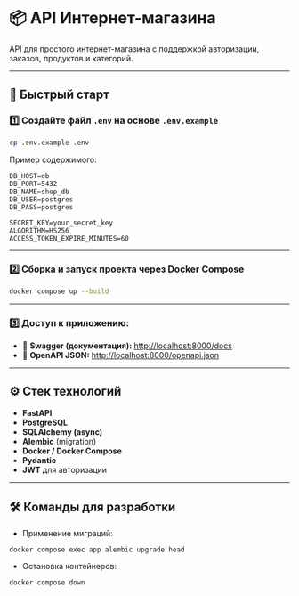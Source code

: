 # 📦 API Интернет-магазина

API для простого интернет-магазина с поддержкой авторизации, заказов, продуктов и категорий.

---

## 🚀 Быстрый старт

### 1️⃣ Создайте файл `.env` на основе `.env.example`

```bash
cp .env.example .env
```

Пример содержимого:

```
DB_HOST=db
DB_PORT=5432
DB_NAME=shop_db
DB_USER=postgres
DB_PASS=postgres

SECRET_KEY=your_secret_key
ALGORITHM=HS256
ACCESS_TOKEN_EXPIRE_MINUTES=60
```

---

### 2️⃣ Сборка и запуск проекта через Docker Compose

```bash
docker compose up --build
```

---

### 3️⃣ Доступ к приложению:

-   📜 **Swagger (документация):** [http://localhost:8000/docs](http://localhost:8000/docs)
-   📂 **OpenAPI JSON:** [http://localhost:8000/openapi.json](http://localhost:8000/openapi.json)

---

## ⚙️ Стек технологий

-   **FastAPI**
-   **PostgreSQL**
-   **SQLAlchemy (async)**
-   **Alembic** (migration)
-   **Docker / Docker Compose**
-   **Pydantic**
-   **JWT** для авторизации

---

## 🛠️ Команды для разработки

-   Применение миграций:

```bash
docker compose exec app alembic upgrade head
```

-   Остановка контейнеров:

```bash
docker compose down
```
